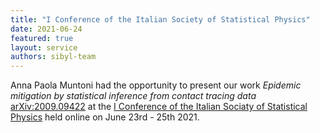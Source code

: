 ```yaml
---
title: "I Conference of the Italian Society of Statistical Physics"
date: 2021-06-24
featured: true
layout: service
authors: sibyl-team
---
```


Anna Paola Muntoni had the opportunity to present our work *Epidemic mitigation by statistical inference from contact tracing data* [arXiv:2009.09422](https://arxiv.org/abs/2009.09422) at the [I Conference of the Italian Sociaty of Statistical Physics](http://www.fisicastatistica.unipr.it/conf/PARMA2021/welcome_E.php#intro) held online on June 23rd - 25th 2021. 
